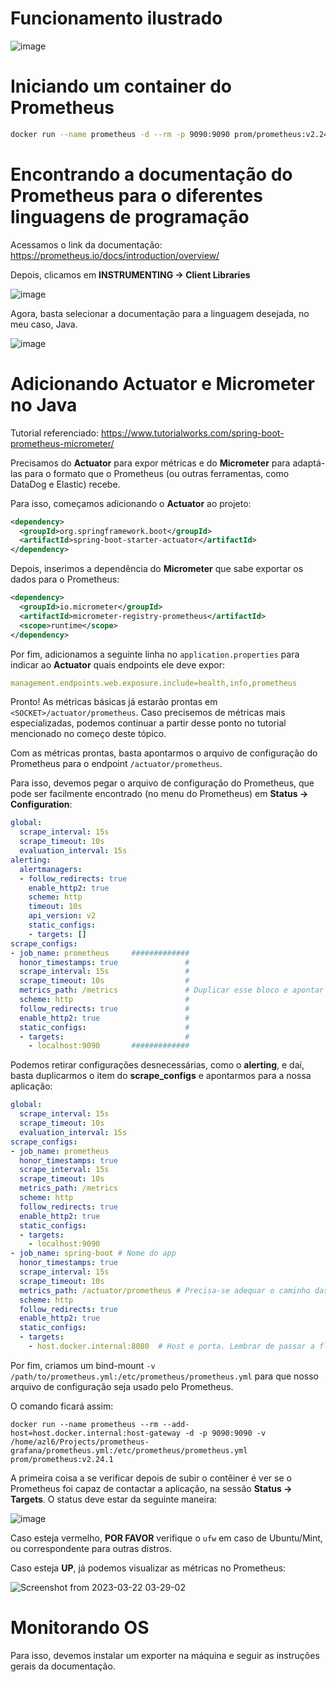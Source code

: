 # Funcionamento ilustrado

![image](https://user-images.githubusercontent.com/80921933/226532921-14afda67-121e-4e04-932d-53aad08e7f37.png)

# Iniciando um container do Prometheus

```bash
docker run --name prometheus -d --rm -p 9090:9090 prom/prometheus:v2.24.1
```

# Encontrando a documentação do Prometheus para o diferentes linguagens de programação

Acessamos o link da documentação: https://prometheus.io/docs/introduction/overview/

Depois, clicamos em **INSTRUMENTING -> Client Libraries**

![image](https://user-images.githubusercontent.com/80921933/226759377-d078381d-aff3-4d7d-96af-9b7dc77b879c.png)

Agora, basta selecionar a documentação para a linguagem desejada, no meu caso, Java.

![image](https://user-images.githubusercontent.com/80921933/226759514-c14b3239-23cb-4fcd-b9c9-72811e1c39a5.png)

# Adicionando Actuator e Micrometer no Java

Tutorial referenciado: https://www.tutorialworks.com/spring-boot-prometheus-micrometer/

Precisamos do **Actuator** para expor métricas e do **Micrometer** para adaptá-las para o formato que o Prometheus (ou outras ferramentas, como DataDog e Elastic) recebe.

Para isso, começamos adicionando o **Actuator** ao projeto:

```xml
<dependency>
  <groupId>org.springframework.boot</groupId>
  <artifactId>spring-boot-starter-actuator</artifactId>
</dependency>
```

Depois, inserimos a dependência do **Micrometer** que sabe exportar os dados para o Prometheus:

```xml
<dependency>
  <groupId>io.micrometer</groupId>
  <artifactId>micrometer-registry-prometheus</artifactId>
  <scope>runtime</scope>
</dependency>
```

Por fim, adicionamos a seguinte linha no `application.properties` para indicar ao **Actuator** quais endpoints ele deve expor:

```yaml
management.endpoints.web.exposure.include=health,info,prometheus
```

Pronto! As métricas básicas já estarão prontas em `<SOCKET>/actuator/prometheus`. Caso precisemos de métricas mais especializadas, podemos continuar a partir desse ponto no tutorial mencionado no começo deste tópico.

Com as métricas prontas, basta apontarmos o arquivo de configuração do Prometheus para o endpoint `/actuator/prometheus`.

Para isso, devemos pegar o arquivo de configuração do Prometheus, que pode ser facilmente encontrado (no menu do Prometheus) em **Status -> Configuration**:

```yaml
global:
  scrape_interval: 15s
  scrape_timeout: 10s
  evaluation_interval: 15s
alerting:
  alertmanagers:
  - follow_redirects: true
    enable_http2: true
    scheme: http
    timeout: 10s
    api_version: v2
    static_configs:
    - targets: []
scrape_configs:
- job_name: prometheus     #############
  honor_timestamps: true               #
  scrape_interval: 15s                 #
  scrape_timeout: 10s                  # 
  metrics_path: /metrics               # Duplicar esse bloco e apontar para a nossa aplicação!
  scheme: http                         #
  follow_redirects: true               #
  enable_http2: true                   #
  static_configs:                      #
  - targets:                           #
    - localhost:9090       #############
```

Podemos retirar configurações desnecessárias, como o **alerting**, e daí, basta duplicarmos o item do **scrape_configs** e apontarmos para a nossa aplicação:

```yaml
global:
  scrape_interval: 15s
  scrape_timeout: 10s
  evaluation_interval: 15s
scrape_configs:
- job_name: prometheus     
  honor_timestamps: true               
  scrape_interval: 15s                 
  scrape_timeout: 10s                  
  metrics_path: /metrics              
  scheme: http                         
  follow_redirects: true               
  enable_http2: true                   
  static_configs:                      
  - targets:                           
    - localhost:9090
- job_name: spring-boot # Nome do app     
  honor_timestamps: true               
  scrape_interval: 15s                 
  scrape_timeout: 10s                  
  metrics_path: /actuator/prometheus # Precisa-se adequar o caminho das métricas!              
  scheme: http                         
  follow_redirects: true               
  enable_http2: true                   
  static_configs:                      
  - targets:                           
    - host.docker.internal:8080  # Host e porta. Lembrar de passar a flag do host.docker.internal!
```

Por fim, criamos um bind-mount `-v /path/to/prometheus.yml:/etc/prometheus/prometheus.yml` para que nosso arquivo de configuração seja usado pelo Prometheus.

O comando ficará assim:

```
docker run --name prometheus --rm --add-host=host.docker.internal:host-gateway -d -p 9090:9090 -v /home/azl6/Projects/prometheus-grafana/prometheus.yml:/etc/prometheus/prometheus.yml prom/prometheus:v2.24.1
```

A primeira coisa a se verificar depois de subir o contêiner é ver se o Prometheus foi capaz de contactar a aplicação, na sessão **Status -> Targets**. O status deve estar da seguinte maneira:

![image](https://user-images.githubusercontent.com/80921933/226818898-d7925b64-f074-49af-a8aa-6fb690b85b75.png)

Caso esteja vermelho, **POR FAVOR** verifique o `ufw` em caso de Ubuntu/Mint, ou correspondente para outras distros.

Caso esteja **UP**, já podemos visualizar as métricas no Prometheus:

![Screenshot from 2023-03-22 03-29-02](https://user-images.githubusercontent.com/80921933/226820350-808bc728-9fdd-4f6d-a2b2-8c56e520a2ac.png)

# Monitorando OS

Para isso, devemos instalar um exporter na máquina e seguir as instruções gerais da documentação.
